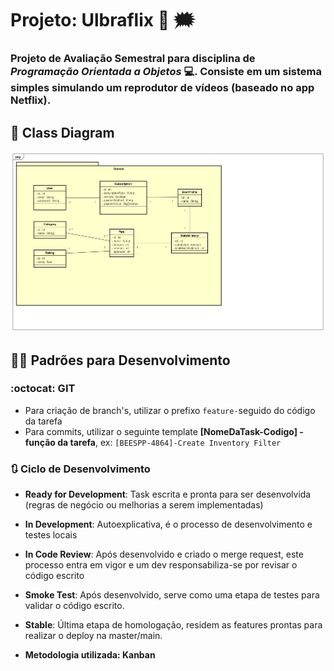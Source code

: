 #  Projeto: Ulbraflix 🎥 :right_anger_bubble:
### Projeto de Avaliação Semestral para disciplina de *Programação Orientada a Objetos* 💻. Consiste em um sistema simples simulando um reprodutor de vídeos (baseado no app Netflix).

## 📑 Class Diagram

![](Documentation/ClassDiagram.png)

## 👨‍💻 Padrões para Desenvolvimento  

### :octocat: GIT 

- Para criação de branch's, utilizar o prefixo ```feature-```seguido do código da tarefa
- Para commits, utilizar o seguinte template **[NomeDaTask-Codigo] - função da tarefa**, ex: ```[BEESPP-4864]-Create Inventory Filter```

### 🔃 Ciclo de Desenvolvimento

- **Ready for Development**: Task escrita e pronta para ser desenvolvida (regras de negócio ou melhorias a serem implementadas)
- **In Development**: Autoexplicativa, é o processo de desenvolvimento e testes locais
- **In Code Review**: Após desenvolvido e criado o merge request, este processo entra em vigor e um dev responsabiliza-se por revisar o código escrito
- **Smoke Test**: Após desenvolvido, serve como uma etapa de testes para validar o código escrito.
- **Stable**: Última etapa de homologação, residem as features prontas para realizar o deploy na master/main. 

- **Metodologia utilizada: Kanban**
